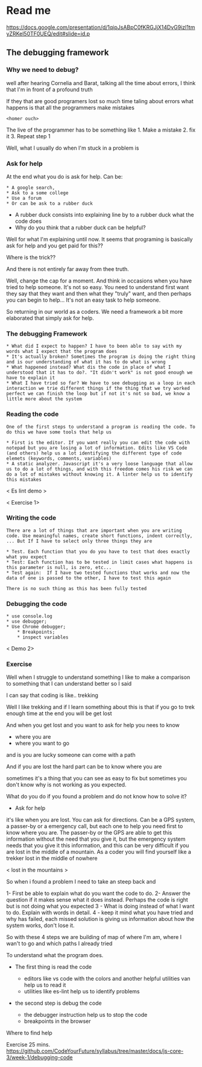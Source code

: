 # Read me

https://docs.google.com/presentation/d/1qipJsABpC0fKRGJjX14DvG9izl1tmyZRKel50TF0UEQ/edit#slide=id.p

## The debugging framework

### Why we need to debug?

  well after hearing Cornelia and Barat, talking all the time about errors, I think that I'm in front of a profound truth 

   <the thinker>

  If they that are good programers lost so much time taling about errors what happens is that all the programmers make mistakes

    <homer ouch>

  The live of the programmer has to be something like
    1. Make a mistake
    2. fix it
    3. Repeat step 1
  
  Well, what I usually do when I'm stuck in a problem  is
 
   


### Ask for help

   At the end what you do is ask for help. Can be:

    * A google search,
    * Ask to a some college
    * Use a forum
    * Or can be ask to a rubber duck

- A rubber duck consists into explaining line by to a rubber duck what the code does
 - Why do you think that a rubber duck can be helpful?
   <Group question>


Well for what I'm explaining until now. It seems that programing is basically ask for help and you get paid for this??

Where is the trick??

And there is not entirely far away from thee truth.

Well, change the cap for a moment. And think in occasions when you have tried to help someone. It's not so easy. You need to understand first want they say that they want and then what they "truly" want, and then perhaps you can begin to help... It's not an easy task to help someone.

So returning in our world as a coders. We need a framework a bit more elaborated that simply ask for help.

### The debugging Framework
 
    * What did I expect to happen? I have to been able to say with my words what I expect that the program does
    * It's actually broken? Sometimes the program is doing the right thing and is our understanding of what it has to do what is wrong
    * What happened instead? What dis the code in place of what I understood that it has to do?. "It didn't work" is not good enough we have to explain it 
    * What I have tried so far? We have to see debugging as a loop in each interaction we trie different things if the thing that we try worked perfect we can finish the loop but if not it's not so bad, we know a little more about the system

### Reading the code

    One of the first steps to understand a program is reading the code. To do this we have some tools that help us 

    * First is the editor. If you want really you can edit the code with notepad but you are losing a lot of information. Edits like VS Code (and others) help us a lot identifying the different type of code elemets (keywords, comments, variables)
    * A static analyzer. Javascript it's a very loose language that allow us to do a lot of things, and with this freedom comes his risk we can do a lot of mistakes without knowing it. A linter help us to identify this mistakes

< Es lint demo >

< Exercise 1>

### Writing the code

    There are a lot of things that are important when you are writing code. Use meaningful names, create short functions, indent correctly, ... But If I have to select only three things they are

    * Test. Each function that you do you have to test that does exactly what you expect
    * Test: Each function has to be tested in limit cases what happens is this parameter is null, is zero, etc...
    * Test again:  If I have two tested functions that works and now the data of one is passed to the other, I have to test this again

    There is no such thing as this has been fully tested

### Debugging the code

    * use console.log
    * use debugger;
    * Use Chrome debugger; 
        * Breakpoints;
        * inspect variables

< Demo 2>

<Live coding >

### Exercise




Well when I struggle to understand something I like to make a comparison to something that I can understand better so I said







I can say that coding is like.. trekking

Well I like trekking and if I learn something about this is that if you go to trek enough time at the end you will be get lost

And when you get lost and you want to ask for help you nees to know

* where you are
* where you want to go

and is you are lucky someone can come with a path

And if you are lost the hard part can be to know where you are



sometimes it's a thing that you can see as easy to fix but sometimes you don't know why is not working as you expected.

What do you do if you found a problem and do not know how to solve it?

* Ask for help

it's like when you are lost. You can ask for directions. Can be a GPS system, a passer-by  or a emergency call, but each one to help you need first to know where you are. The passer-by or the GPS are able to get this information without the need that you give it, but the emergency system needs that you give it this information, and this can be very difficult if you are lost in the middle of a mountain. As a coder you will find yourself like a trekker lost in the middle of nowhere

< lost in the mountains >

So when i found a problem I need to take an steep back and 

1- First be able to explain what do you want the code to do.
2- Answer the question if it makes sense what it does instead. Perhaps the code is right but is not doing what you expected
3 - What is doing instead of what I want to do. Explain with words in detail.
4 - keep it mind what you have tried and why has failed, each missed solution is giving us information about how the system works, don't lose it.  

So with these 4 steps we are building of map of where I'm am, where I wan't to go and which paths I already tried

To understand what the program does.

* The first thing is read the code
  * editors like vs code with the colors and another helpful utilities van help us to read it
  * utilities like es-lint help us to identify problems

* the second step is debug the code
  * the debugger instruction help us to stop the code
  * breakpoints in the browser


Where to find help

Exercise 25 mins.
    https://github.com/CodeYourFuture/syllabus/tree/master/docs/js-core-3/week-1/debugging-code